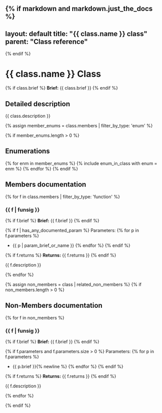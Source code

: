 {% if markdown and markdown.just_the_docs %}
---
layout: default
title: "{{ class.name }} class"
parent: "Class reference"
---
{% endif %}

# {{ class.name }} Class

{% if class.brief %}
**Brief:** {{ class.brief }}
{% endif %}

## Detailed description

{{ class.description }}

{% assign member_enums = class.members | filter_by_type: 'enum' %}

{% if member_enums.length > 0 %}
## Enumerations
{% for enm in member_enums %}
{% include enum_in_class with enum = enm %}
{% endfor %}
{% endif %}

## Members documentation

{% for f in class.members | filter_by_type: 'function' %}

### {{ f | funsig }}

{% if f.brief %}
**Brief:** {{ f.brief }}
{% endif %}

{% if f | has_any_documented_param %}
Parameters:
{% for p in f.parameters %}
- {{ p | param_brief_or_name }}
{% endfor %}
{% endif %}

{% if f.returns %}
**Returns:** {{ f.returns }}
{% endif %}

{{ f.description }}

{% endfor %}

{% assign non_members = class | related_non_members %}
{% if non_members.length > 0 %}
## Non-Members documentation

{% for f in non_members %}

### {{ f | funsig }}

{% if f.brief %}
**Brief:** {{ f.brief }}
{% endif %}

{% if f.parameters and f.parameters.size > 0 %}
Parameters:
{% for p in f.parameters %}
- {{ p.brief }}{% newline %}
{% endfor %}
{% endif %}

{% if f.returns %}
**Returns:** {{ f.returns }}
{% endif %}

{{ f.description }}

{% endfor %}

{% endif %}